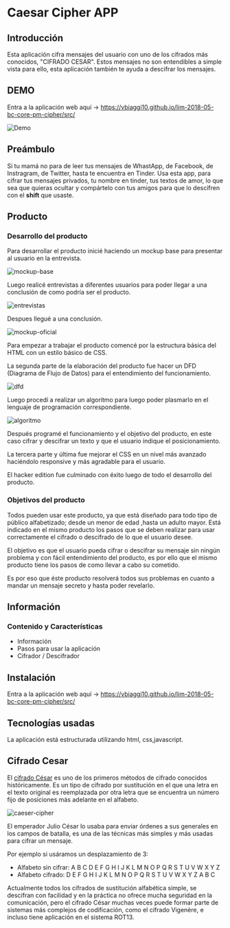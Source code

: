 ﻿# Caesar Cipher APP

## Introducción

Esta aplicación cifra mensajes del usuario con uno de los cifrados más conocidos, "CIFRADO CESAR". Estos mensajes no son entendibles a simple vista para ello, esta aplicación también te ayuda a descifrar los mensajes.

## DEMO

Entra a la aplicación web aquí -> <https://vbiaggi10.github.io/lim-2018-05-bc-core-pm-cipher/src/>

![Demo](readme/demo.gif)

## Preámbulo

Si tu mamá no para de leer tus mensajes de WhastApp, de Facebook, de Instragram, de Twitter, hasta te encuentra en Tinder. Usa esta app, para cifrar tus mensajes privados, tu nombre en tinder, tus textos de amor, lo que sea que quieras ocultar y compártelo con tus amigos para que lo descifren con el **shift** que usaste.

## Producto

### Desarrollo del producto

Para desarrollar el producto inicié haciendo un mockup base para presentar al usuario en la entrevista.

![mockup-base](mockup/mockup_base.png)

Luego realicé entrevistas a diferentes usuarios para poder llegar a una conclusión de como podría ser el producto.

![entrevistas](entrevistas/entrevistas.PNG)

Despues llegué a una conclusión.

![mockup-oficial](mockup/mockup_oficial.png)

Para empezar a trabajar el producto comencé por la estructura básica del HTML con un estilo básico de CSS.

La segunda parte de la elaboración del producto fue hacer un DFD (Diagrama de Flujo de Datos) para el entendimiento del funcionamiento.

![dfd](readme/dfd.jpg)

Luego procedí a realizar un algoritmo para luego poder plasmarlo en el lenguaje de programación correspondiente.

![algoritmo](readme/algoritmo.jpg)

Después programé el funcionamiento y el objetivo del producto, en este caso cifrar y descifrar un texto y que el usuario indique el posicionamiento.

La tercera parte y última fue mejorar el CSS en un nivel más avanzado haciéndolo responsive y más agradable para el usuario.

El hacker edition fue culminado con éxito luego de todo el desarrollo del producto.

### Objetivos del producto

Todos pueden usar este producto, ya que está diseñado para todo tipo de público alfabetizado; desde un menor de edad ,hasta un adulto mayor. Está indicado en el mismo producto los pasos que se deben realizar para usar correctamente el cifrado o descifrado de lo que el usuario desee.

El objetivo es que el usuario pueda cifrar o descifrar su mensaje sin ningún problema y con fácil entendimiento del producto, es por ello que el mismo producto tiene los pasos de como llevar a cabo su cometido.

Es por eso que éste producto resolverá todos sus problemas en cuanto a mandar un mensaje secreto y hasta poder revelarlo.

## Información

### Contenido y Características

* Información
* Pasos para usar la aplicación
* Cifrador / Descifrador

## Instalación

Entra a la aplicación web aquí -> <https://vbiaggi10.github.io/lim-2018-05-bc-core-pm-cipher/src/>

## Tecnologías usadas

La aplicación está estructurada utilizando html, css,javascript.

## Cifrado Cesar

El [cifrado César](https://en.wikipedia.org/wiki/Caesar_cipher) es uno de los
primeros métodos de cifrado conocidos históricamente. Es un tipo de cifrado por
sustitución en el que una letra en el texto original es reemplazada por otra
letra que se encuentra un número fijo de posiciones más adelante en el alfabeto.

![caeser-cipher](https://upload.wikimedia.org/wikipedia/commons/thumb/2/2b/Caesar3.svg/2000px-Caesar3.svg.png)

El emperador Julio César lo usaba para enviar órdenes a sus generales en los
campos de batalla, es una de las técnicas más simples y más usadas para cifrar
un mensaje.

Por ejemplo si usáramos un desplazamiento de 3:

* Alfabeto sin cifrar: A B C D E F G H I J K L M N O P Q R S T U V W X Y Z
* Alfabeto cifrado: D E F G H I J K L M N O P Q R S T U V W X Y Z A B C

Actualmente todos los cifrados de sustitución alfabética simple, se descifran
con facilidad y en la práctica no ofrece mucha seguridad en la comunicación,
pero el cifrado César muchas veces puede formar parte de sistemas más complejos
de codificación, como el cifrado Vigenère, e incluso tiene aplicación en el
sistema ROT13.